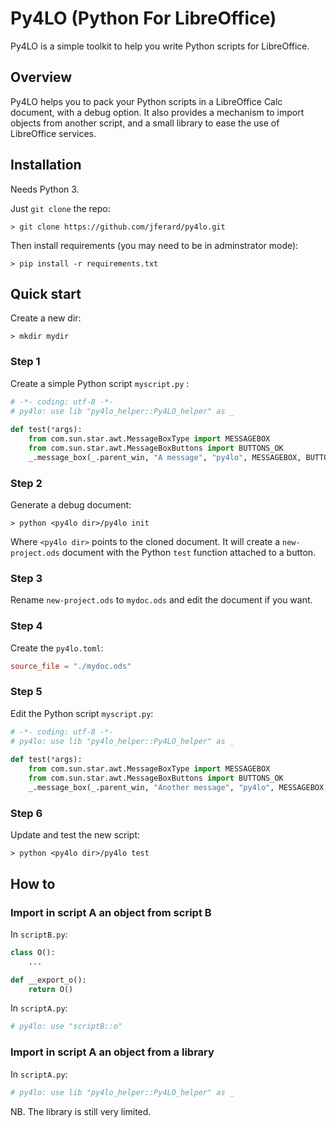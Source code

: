# Py4LO (Python For LibreOffice)
Py4LO is a simple toolkit to help you write Python scripts for LibreOffice.

## Overview
Py4LO helps you to pack your Python scripts in a LibreOffice Calc document, with a debug option. It also provides a mechanism to import objects from another script, and a small library to ease the use of LibreOffice services.

## Installation
Needs Python 3.

Just ```git clone``` the repo:

```
> git clone https://github.com/jferard/py4lo.git
```

Then install requirements (you may need to be in adminstrator mode):
```
> pip install -r requirements.txt
```


## Quick start
Create a new dir:

```
> mkdir mydir
```

### Step 1
Create a simple Python script ```myscript.py``` :
```python
# -*- coding: utf-8 -*-
# py4lo: use lib "py4lo_helper::Py4LO_helper" as _
   
def test(*args):
	from com.sun.star.awt.MessageBoxType import MESSAGEBOX
	from com.sun.star.awt.MessageBoxButtons import BUTTONS_OK
	_.message_box(_.parent_win, "A message", "py4lo", MESSAGEBOX, BUTTONS_OK)
```

### Step 2
Generate a debug document:
```
> python <py4lo dir>/py4lo init
```

Where ```<py4lo dir>``` points to the cloned document. It will create a ```new-project.ods``` document with the Python ```test``` function attached to a button. 

### Step 3
Rename ```new-project.ods``` to ```mydoc.ods``` and edit the document if you want.

### Step 4
Create the ```py4lo.toml```:
```toml
source_file = "./mydoc.ods"
```

### Step 5
Edit the Python script ```myscript.py```:
```python
# -*- coding: utf-8 -*-
# py4lo: use lib "py4lo_helper::Py4LO_helper" as _
   
def test(*args):
	from com.sun.star.awt.MessageBoxType import MESSAGEBOX
	from com.sun.star.awt.MessageBoxButtons import BUTTONS_OK
	_.message_box(_.parent_win, "Another message", "py4lo", MESSAGEBOX, BUTTONS_OK)
```

### Step 6
Update and test the new script:
```
> python <py4lo dir>/py4lo test
```

## How to
### Import in script A an object from script B
In ```scriptB.py```:
```python
class O():
	...

def __export_o():
	return O()
```

In ```scriptA.py```:
```python
# py4lo: use "scriptB::o"
```

### Import in script A an object from a library
In ```scriptA.py```:
```python
# py4lo: use lib "py4lo_helper::Py4LO_helper" as _
```

NB. The library is still very limited.
